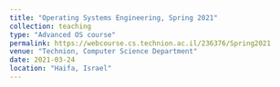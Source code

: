 ```yaml
---
title: "Operating Systems Engineering, Spring 2021"
collection: teaching
type: "Advanced OS course"
permalink: https://webcourse.cs.technion.ac.il/236376/Spring2021
venue: "Technion, Computer Science Department"
date: 2021-03-24
location: "Haifa, Israel"
---
```

